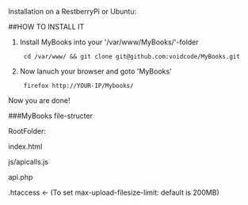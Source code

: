 Installation on a RestberryPi or Ubuntu:

##HOW TO INSTALL IT

1)
    Install MyBooks into your '/var/www/MyBooks/'-folder

        cd /var/www/ && git clone git@github.com:voidcode/MyBooks.git

2)
    Now lanuch your browser and goto 'MyBooks'
    
        firefox http://YOUR-IP/Mybooks/


Now you are done!


###MyBooks file-structer
    
RootFolder:

index.html

js/apicalls.js

api.php

.htaccess <- (To set max-upload-filesize-limit: default is 200MB)
    